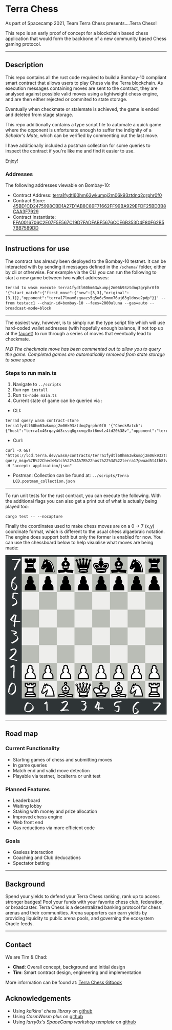 # Terra Chess

As part of Spacecamp 2021, Team Terra Chess presents....Terra Chess!

This repo is an early proof of concept for a blockchain based chess application that would form the backbone of a new community based Chess gaming protocol. 

-------------------------------
## Description

This repo contains all the rust code required to build a Bombay-10 compliant smart contract that allows users to play Chess via the Terra blockchain. 
As execution messages containing moves are sent to the contract, they are analysed against possible valid moves using a lightweight chess engine, and are then either rejected or commited to state storage. 

Eventually when checkmate or stalemate is achieved, the game is ended and deleted from stage storage.

This repo additionally contains a type script file to automate a quick game where the opponent is unfortunate enough to suffer the indignity of a *Scholar's Mate*, which can be verified by commenting out the last move.

I have additionally included a postman collection for some queries to inspect the contract if you're like me and find it easier to use.

Enjoy!

### Addresses

The following addresses viewable on Bombay-10:
- Contract Address: [terra1fydtl60hm63wkumpj2m06k93ztdnq2grphr0f0](https://finder.terra.money/bombay-10/address/terra1fydtl60hm63wkumpj2m06k93ztdnq2grphr0f0)
- Contract Store: [45BD1CD2475998CBD1A27D1AB8C89F71662FF99BA929EFDF25BD3B8CAA3F7929](https://finder.terra.money/bombay-10/tx/45BD1CD2475998CBD1A27D1AB8C89F71662FF99BA929EFDF25BD3B8CAA3F7929)
- Contract Instantiate: [FFA0016706C2E07F5E567C19D7FADFABF5676CCE6B353D4F80F62B57BB7589DD](https://finder.terra.money/bombay-10/tx/FFA0016706C2E07F5E567C19D7FADFABF5676CCE6B353D4F80F62B57BB7589DD)

-------------------------------

## Instructions for use

The contract has already been deployed to the Bombay-10 testnet. It can be interacted with by sending it messages defined in the `/schema/` folder, either by cli or otherwise. For example via the CLI you can run the following to start a new game between two wallet addresses:
```
terrad tx wasm execute terra1fydtl60hm63wkumpj2m06k93ztdnq2grphr0f0 '{"start_match":{"first_move":{"new":[3,3],"original":[3,1]},"opponent":"terra17lmam6zguazs5q5u6z5mmx76uj63gldnse2pdp"}}' --from testacc1 --chain-id=bombay-10 --fees=2000uluna --gas=auto --broadcast-mode=block
```
-------------------------------
The easiest way, however, is to simply run the type script file which will use hard-coded wallet addresses (with hopefully enough balance, if not top up at the [faucet](https://faucet.terra.money/)) to run through a series of moves that eventually lead to checkmate. 

*N.B The checkmate move has been commented out to allow you to query the game. Completed games are automatically removed from state storage to save space*

### Steps to run main.ts
1. Navigate to `../scripts`
2. Run `npm install`
3. Run `ts-node main.ts`
4. Current state of game can be queried via :
- CLI: 
``` 
terrad query wasm contract-store terra1fydtl60hm63wkumpj2m06k93ztdnq2grphr0f0 '{"CheckMatch":{"host":"terra1x46rqay4d3cssq8gxxvqz8xt6nwlz4td20k38v","opponent":"terra17lmam6zguazs5q5u6z5mmx76uj63gldnse2pdp"}}'
```
- Curl:
```
curl -X GET "https://lcd.terra.dev/wasm/contracts/terra1fydtl60hm63wkumpj2m06k93ztdnq2grphr0f0/store?query_msg=%7B%22CheckMatch%22%3A%7B%22host%22%3A%22terra17pwuad5t4th8tw39kyuwmcujty2mceevu6f7rf%22%2C%22opponent%22%3A%22terra1gqwlwpuaj9s9ncu2t88387zdr2z2a7zdm9c205%22%7D%7D" -H "accept: application/json"
```
- Postman: Collection can be found at: `../scripts/Terra LCD.postman_collection.json`
-------------------------------
To run unit tests for the rust contract, you can execute the following. With the additional flags you can also get a print out of what is actually being played too:
```
cargo test -- --nocapture
```
Finally the coordinates used to make chess moves are on a 0 -> 7 (x,y) coordinate format, which is different to the usual chess algaebraic notation. The engine does support both but only the former is enabled for now. You can use the chessboard below to help visualise what moves are being made:

![](ChessBoard_new.png)

----------------------------------------------


## Road map
### **Current Functionality**
* Starting games of chess and submitting moves
* In game queries
* Match end and valid move detection
* Playable via testnet, localterra or unit test

### **Planned Features**
* Leaderboard 
* Waiting lobby
* Staking with money and prize allocation
* Improved chess engine
* Web front end
* Gas reductions via more efficient code

### **Goals**
* Gasless interaction
* Coaching and Club deducations
* Spectator betting 

----------------------------------------------

## Background

Spend your yields to defend your Terra Chess ranking, rank up to access stronger badges!
Pool your funds with your favorite chess club, federation, or broadcaster.
Terra Chess is a decentralized banking protocol for chess arenas and their communities. Arena supporters can earn yields by providing liquidity to public arena pools, and governing the ecosystem Oracle feeds. 

----------------------------------------------

## Contact 

We are Tim & Chad:
 - **Chad**: Overall concept, background and initial design
 - **Tim**: Smart contract design, engineering and implementation

More information can be found at: [Terra Chess Gitbook](https://11chadambrose.gitbook.io/terra-chess/) 

## Acknowledgements
- Using *kalkins' chess library* on [github](https://github.com/kalkins/rust_chess) 
- Using *CosmWasm plus* on [github](https://github.com/CosmWasm/cw-plus)
- Using *larry0x's SpaceCamp workshop template* on [github](https://github.com/larry0x/spacecamp-2021-workshop)

